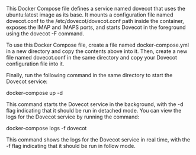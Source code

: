 This Docker Compose file defines a service named dovecot that uses the ubuntu:latest image as its base. It mounts a configuration file named dovecot.conf to the /etc/dovecot/dovecot.conf path inside the container, exposes the IMAP and IMAPS ports, and starts Dovecot in the foreground using the dovecot -F command.

To use this Docker Compose file, create a file named docker-compose.yml in a new directory and copy the contents above into it. Then, create a new file named dovecot.conf in the same directory and copy your Dovecot configuration file into it.

Finally, run the following command in the same directory to start the Dovecot service:

docker-compose up -d

This command starts the Dovecot service in the background, with the -d flag indicating that it should be run in detached mode. You can view the logs for the Dovecot service by running the command:

docker-compose logs -f dovecot

This command shows the logs for the Dovecot service in real time, with the -f flag indicating that it should be run in follow mode.
